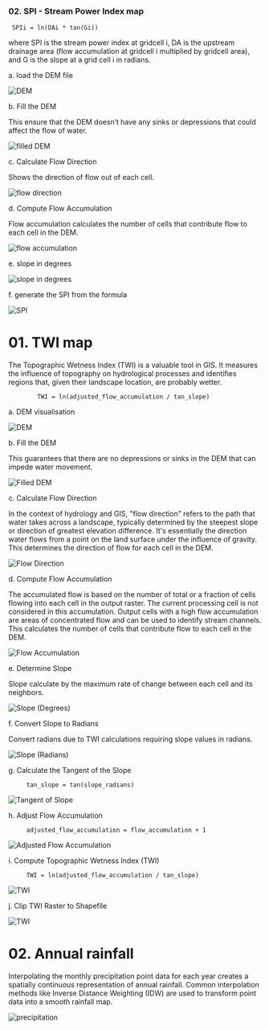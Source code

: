 <h3> 02. SPI - Stream Power Index map </h3>

     SPIi = ln(DAi * tan(Gi)) 

where SPI is the stream power index at gridcell i, DA is the upstream drainage area (flow accumulation at gridcell i multiplied by gridcell area), and G is the slope at a grid cell i in radians.

a. load the DEM file

![DEM](https://github.com/user-attachments/assets/86a51e2b-2b85-4140-8a25-f697a03d9e22)

b. Fill the DEM

This ensure that the DEM doesn’t have any sinks or depressions that could affect the flow of water.

![filled DEM](https://github.com/user-attachments/assets/ec7ba91c-401a-41dd-b9bc-6adb41f52ebe)

c. Calculate Flow Direction

Shows the direction of flow out of each cell. 

![flow direction](https://github.com/user-attachments/assets/17bd1498-b4b6-494b-9e41-4047bf330811)

d. Compute Flow Accumulation

Flow accumulation calculates the number of cells that contribute flow to each cell in the DEM.

![flow accumulation](https://github.com/user-attachments/assets/6ee5f5eb-b269-4736-a1df-3d14238d1bb6)

e. slope in degrees

![slope in degrees](https://github.com/user-attachments/assets/82a449e8-97d1-4fd3-96cf-2b36a2f30287)

f. generate the SPI from the formula

![SPI](https://github.com/user-attachments/assets/defbd805-bed1-410d-851c-5cc92f12c425)

















<h1> 01. TWI map </h1>

The Topographic Wetness Index (TWI) is a valuable tool in GIS. It measures the influence of topography on hydrological processes and identifies regions that, given their landscape location, are probably wetter. 
            
            TWI = ln(adjusted_flow_accumulation / tan_slope)

a. DEM visualisation

![DEM](https://github.com/user-attachments/assets/1061200f-0376-4ee2-bb9f-de3b8bc5bcac)

b. Fill the DEM

This guarantees that there are no depressions or sinks in the DEM that can impede water movement.

![Filled DEM](https://github.com/user-attachments/assets/c29481c6-f563-438d-b6fe-bc0e2c1e8cac)

c. Calculate Flow Direction

In the context of hydrology and GIS, "flow direction" refers to the path that water takes across a landscape, typically determined by the steepest slope or direction of greatest elevation difference. It's essentially the direction water flows from a point on the land surface under the influence of gravity. This determines the direction of flow for each cell in the DEM.

![Flow Direction](https://github.com/user-attachments/assets/e192b0d1-53e6-4c0b-bc29-1aef5ad46f9b)

d. Compute Flow Accumulation

The accumulated flow is based on the number of total or a fraction of cells flowing into each cell in the output raster. The current processing cell is not considered in this accumulation. Output cells with a high flow accumulation are areas of concentrated flow and can be used to identify stream channels. This calculates the number of cells that contribute flow to each cell in the DEM.

![Flow Accumulation](https://github.com/user-attachments/assets/b82b3a4c-283a-46cf-ba5c-eb6178ffe9df)

e. Determine Slope

Slope calculate by the maximum rate of change between each cell and its neighbors.

![Slope (Degrees)](https://github.com/user-attachments/assets/7ad2793c-016d-41cc-ba58-1a9847eda5b2)

f. Convert Slope to Radians

Convert radians due to TWI calculations requiring slope values in radians.

![Slope (Radians)](https://github.com/user-attachments/assets/14a71e50-bf46-41f2-a523-2a5ca8a8519e)

g. Calculate the Tangent of the Slope

         tan_slope = tan(slope_radians)

![Tangent of Slope](https://github.com/user-attachments/assets/8286e2a1-efa1-4023-bf3b-446455ed02cc)

h. Adjust Flow Accumulation

         adjusted_flow_accumulation = flow_accumulation + 1

![Adjusted Flow Accumulation](https://github.com/user-attachments/assets/64104995-a88d-4ed4-912f-d72aa57685b9)

i. Compute Topographic Wetness Index (TWI)

         TWI = ln(adjusted_flow_accumulation / tan_slope)

![TWI](https://github.com/user-attachments/assets/4dc0e0b0-dd6a-4707-9b26-662d62c24498)

j. Clip TWI Raster to Shapefile

![TWI](https://github.com/user-attachments/assets/4c0ea690-6a90-4507-834b-4960ab7af3aa)


<h1> 02. Annual rainfall </h1>

Interpolating the monthly precipitation point data for each year creates a spatially continuous representation of annual rainfall. Common interpolation methods like Inverse Distance Weighting (IDW) are used to transform point data into a smooth rainfall map.

![precipitation](https://github.com/user-attachments/assets/fdc135d5-5060-46fb-abb3-47c8bbf8b7c3)




